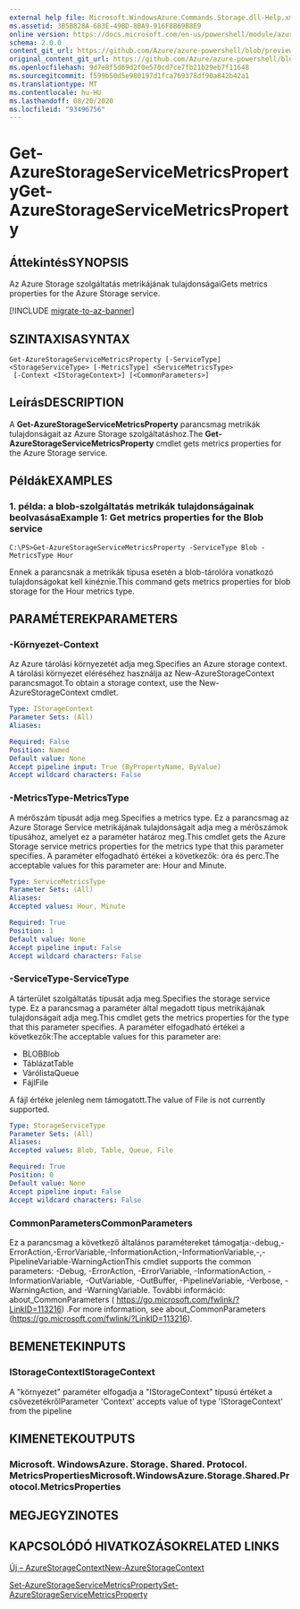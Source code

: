 ```yaml
---
external help file: Microsoft.WindowsAzure.Commands.Storage.dll-Help.xml
ms.assetid: 3B5B828A-6B3E-49BD-8BA9-916F8B69B8E9
online version: https://docs.microsoft.com/en-us/powershell/module/azure.storage/get-azurestorageservicemetricsproperty
schema: 2.0.0
content_git_url: https://github.com/Azure/azure-powershell/blob/preview/src/Storage/Commands.Storage/help/Get-AzureStorageServiceMetricsProperty.md
original_content_git_url: https://github.com/Azure/azure-powershell/blob/preview/src/Storage/Commands.Storage/help/Get-AzureStorageServiceMetricsProperty.md
ms.openlocfilehash: 9d7e8f5d69d2f0e570cd7ce7fb21b29eb7f11648
ms.sourcegitcommit: f599b50d5e980197d1fca769378df90a842b42a1
ms.translationtype: MT
ms.contentlocale: hu-HU
ms.lasthandoff: 08/20/2020
ms.locfileid: "93496756"
---
```

# <span data-ttu-id="98a34-101">Get-AzureStorageServiceMetricsProperty</span><span class="sxs-lookup"><span data-stu-id="98a34-101">Get-AzureStorageServiceMetricsProperty</span></span>

## <span data-ttu-id="98a34-102">Áttekintés</span><span class="sxs-lookup"><span data-stu-id="98a34-102">SYNOPSIS</span></span>
<span data-ttu-id="98a34-103">Az Azure Storage szolgáltatás metrikájának tulajdonságai</span><span class="sxs-lookup"><span data-stu-id="98a34-103">Gets metrics properties for the Azure Storage service.</span></span>

[!INCLUDE [migrate-to-az-banner](../../includes/migrate-to-az-banner.md)]

## <span data-ttu-id="98a34-104">SZINTAXISA</span><span class="sxs-lookup"><span data-stu-id="98a34-104">SYNTAX</span></span>

```
Get-AzureStorageServiceMetricsProperty [-ServiceType] <StorageServiceType> [-MetricsType] <ServiceMetricsType>
 [-Context <IStorageContext>] [<CommonParameters>]
```

## <span data-ttu-id="98a34-105">Leírás</span><span class="sxs-lookup"><span data-stu-id="98a34-105">DESCRIPTION</span></span>
<span data-ttu-id="98a34-106">A **Get-AzureStorageServiceMetricsProperty** parancsmag metrikák tulajdonságait az Azure Storage szolgáltatáshoz.</span><span class="sxs-lookup"><span data-stu-id="98a34-106">The **Get-AzureStorageServiceMetricsProperty** cmdlet gets metrics properties for the Azure Storage service.</span></span>

## <span data-ttu-id="98a34-107">Példák</span><span class="sxs-lookup"><span data-stu-id="98a34-107">EXAMPLES</span></span>

### <span data-ttu-id="98a34-108">1. példa: a blob-szolgáltatás metrikák tulajdonságainak beolvasása</span><span class="sxs-lookup"><span data-stu-id="98a34-108">Example 1: Get metrics properties for the Blob service</span></span>
```
C:\PS>Get-AzureStorageServiceMetricsProperty -ServiceType Blob -MetricsType Hour
```

<span data-ttu-id="98a34-109">Ennek a parancsnak a metrikák típusa esetén a blob-tárolóra vonatkozó tulajdonságokat kell kinéznie.</span><span class="sxs-lookup"><span data-stu-id="98a34-109">This command gets metrics properties for blob storage for the Hour metrics type.</span></span>

## <span data-ttu-id="98a34-110">PARAMÉTEREK</span><span class="sxs-lookup"><span data-stu-id="98a34-110">PARAMETERS</span></span>

### <span data-ttu-id="98a34-111">-Környezet</span><span class="sxs-lookup"><span data-stu-id="98a34-111">-Context</span></span>
<span data-ttu-id="98a34-112">Az Azure tárolási környezetét adja meg.</span><span class="sxs-lookup"><span data-stu-id="98a34-112">Specifies an Azure storage context.</span></span>
<span data-ttu-id="98a34-113">A tárolási környezet eléréséhez használja az New-AzureStorageContext parancsmagot.</span><span class="sxs-lookup"><span data-stu-id="98a34-113">To obtain a storage context, use the New-AzureStorageContext cmdlet.</span></span>

```yaml
Type: IStorageContext
Parameter Sets: (All)
Aliases: 

Required: False
Position: Named
Default value: None
Accept pipeline input: True (ByPropertyName, ByValue)
Accept wildcard characters: False
```

### <span data-ttu-id="98a34-114">-MetricsType</span><span class="sxs-lookup"><span data-stu-id="98a34-114">-MetricsType</span></span>
<span data-ttu-id="98a34-115">A mérőszám típusát adja meg.</span><span class="sxs-lookup"><span data-stu-id="98a34-115">Specifies a metrics type.</span></span>
<span data-ttu-id="98a34-116">Ez a parancsmag az Azure Storage Service metrikájának tulajdonságait adja meg a mérőszámok típusához, amelyet ez a paraméter határoz meg.</span><span class="sxs-lookup"><span data-stu-id="98a34-116">This cmdlet gets the Azure Storage service metrics properties for the metrics type that this parameter specifies.</span></span>
<span data-ttu-id="98a34-117">A paraméter elfogadható értékei a következők: óra és perc.</span><span class="sxs-lookup"><span data-stu-id="98a34-117">The acceptable values for this parameter are: Hour and Minute.</span></span>

```yaml
Type: ServiceMetricsType
Parameter Sets: (All)
Aliases: 
Accepted values: Hour, Minute

Required: True
Position: 1
Default value: None
Accept pipeline input: False
Accept wildcard characters: False
```

### <span data-ttu-id="98a34-118">-ServiceType</span><span class="sxs-lookup"><span data-stu-id="98a34-118">-ServiceType</span></span>
<span data-ttu-id="98a34-119">A tárterület szolgáltatás típusát adja meg.</span><span class="sxs-lookup"><span data-stu-id="98a34-119">Specifies the storage service type.</span></span>
<span data-ttu-id="98a34-120">Ez a parancsmag a paraméter által megadott típus metrikájának tulajdonságait adja meg.</span><span class="sxs-lookup"><span data-stu-id="98a34-120">This cmdlet gets the metrics properties for the type that this parameter specifies.</span></span>
<span data-ttu-id="98a34-121">A paraméter elfogadható értékei a következők:</span><span class="sxs-lookup"><span data-stu-id="98a34-121">The acceptable values for this parameter are:</span></span>

- <span data-ttu-id="98a34-122">BLOB</span><span class="sxs-lookup"><span data-stu-id="98a34-122">Blob</span></span> 
- <span data-ttu-id="98a34-123">Táblázat</span><span class="sxs-lookup"><span data-stu-id="98a34-123">Table</span></span>
- <span data-ttu-id="98a34-124">Várólista</span><span class="sxs-lookup"><span data-stu-id="98a34-124">Queue</span></span>
- <span data-ttu-id="98a34-125">Fájl</span><span class="sxs-lookup"><span data-stu-id="98a34-125">File</span></span> 

<span data-ttu-id="98a34-126">A fájl értéke jelenleg nem támogatott.</span><span class="sxs-lookup"><span data-stu-id="98a34-126">The value of File is not currently supported.</span></span>

```yaml
Type: StorageServiceType
Parameter Sets: (All)
Aliases: 
Accepted values: Blob, Table, Queue, File

Required: True
Position: 0
Default value: None
Accept pipeline input: False
Accept wildcard characters: False
```

### <span data-ttu-id="98a34-127">CommonParameters</span><span class="sxs-lookup"><span data-stu-id="98a34-127">CommonParameters</span></span>
<span data-ttu-id="98a34-128">Ez a parancsmag a következő általános paramétereket támogatja:-debug,-ErrorAction,-ErrorVariable,-InformationAction,-InformationVariable,-,-PipelineVariable-WarningAction</span><span class="sxs-lookup"><span data-stu-id="98a34-128">This cmdlet supports the common parameters: -Debug, -ErrorAction, -ErrorVariable, -InformationAction, -InformationVariable, -OutVariable, -OutBuffer, -PipelineVariable, -Verbose, -WarningAction, and -WarningVariable.</span></span> <span data-ttu-id="98a34-129">További információ: about_CommonParameters ( https://go.microsoft.com/fwlink/?LinkID=113216) .</span><span class="sxs-lookup"><span data-stu-id="98a34-129">For more information, see about_CommonParameters (https://go.microsoft.com/fwlink/?LinkID=113216).</span></span>

## <span data-ttu-id="98a34-130">BEMENETEK</span><span class="sxs-lookup"><span data-stu-id="98a34-130">INPUTS</span></span>

### <span data-ttu-id="98a34-131">IStorageContext</span><span class="sxs-lookup"><span data-stu-id="98a34-131">IStorageContext</span></span>

<span data-ttu-id="98a34-132">A "környezet" paraméter elfogadja a "IStorageContext" típusú értéket a csővezetékről</span><span class="sxs-lookup"><span data-stu-id="98a34-132">Parameter 'Context' accepts value of type 'IStorageContext' from the pipeline</span></span>

## <span data-ttu-id="98a34-133">KIMENETEK</span><span class="sxs-lookup"><span data-stu-id="98a34-133">OUTPUTS</span></span>

### <span data-ttu-id="98a34-134">Microsoft. WindowsAzure. Storage. Shared. Protocol. MetricsProperties</span><span class="sxs-lookup"><span data-stu-id="98a34-134">Microsoft.WindowsAzure.Storage.Shared.Protocol.MetricsProperties</span></span>

## <span data-ttu-id="98a34-135">MEGJEGYZI</span><span class="sxs-lookup"><span data-stu-id="98a34-135">NOTES</span></span>

## <span data-ttu-id="98a34-136">KAPCSOLÓDÓ HIVATKOZÁSOK</span><span class="sxs-lookup"><span data-stu-id="98a34-136">RELATED LINKS</span></span>

[<span data-ttu-id="98a34-137">Új – AzureStorageContext</span><span class="sxs-lookup"><span data-stu-id="98a34-137">New-AzureStorageContext</span></span>](./New-AzureStorageContext.md)

[<span data-ttu-id="98a34-138">Set-AzureStorageServiceMetricsProperty</span><span class="sxs-lookup"><span data-stu-id="98a34-138">Set-AzureStorageServiceMetricsProperty</span></span>](./Set-AzureStorageServiceMetricsProperty.md)



